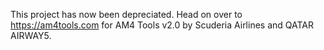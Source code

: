 This project has now been depreciated. Head on over to https://am4tools.com for AM4 Tools v2.0 by Scuderia Airlines and QATAR AIRWAY5. 

